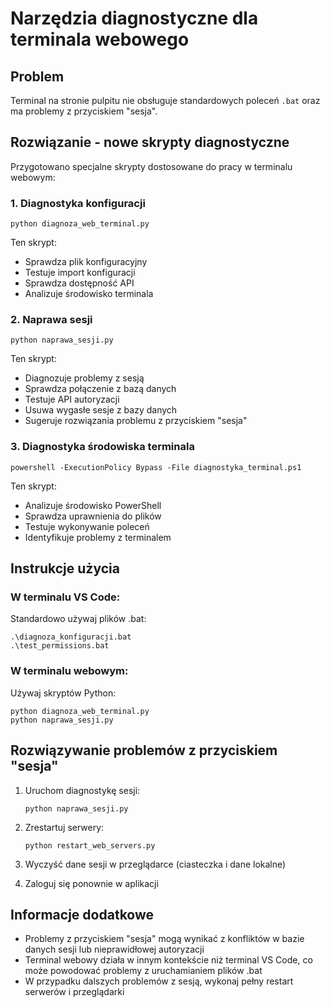 # Narzędzia diagnostyczne dla terminala webowego

## Problem
Terminal na stronie pulpitu nie obsługuje standardowych poleceń `.bat` oraz ma problemy z przyciskiem "sesja".

## Rozwiązanie - nowe skrypty diagnostyczne
Przygotowano specjalne skrypty dostosowane do pracy w terminalu webowym:

### 1. Diagnostyka konfiguracji
```
python diagnoza_web_terminal.py
```
Ten skrypt:
- Sprawdza plik konfiguracyjny
- Testuje import konfiguracji
- Sprawdza dostępność API
- Analizuje środowisko terminala

### 2. Naprawa sesji
```
python naprawa_sesji.py
```
Ten skrypt:
- Diagnozuje problemy z sesją
- Sprawdza połączenie z bazą danych
- Testuje API autoryzacji
- Usuwa wygasłe sesje z bazy danych
- Sugeruje rozwiązania problemu z przyciskiem "sesja"

### 3. Diagnostyka środowiska terminala
```
powershell -ExecutionPolicy Bypass -File diagnostyka_terminal.ps1
```
Ten skrypt:
- Analizuje środowisko PowerShell
- Sprawdza uprawnienia do plików
- Testuje wykonywanie poleceń
- Identyfikuje problemy z terminalem

## Instrukcje użycia

### W terminalu VS Code:
Standardowo używaj plików .bat:
```
.\diagnoza_konfiguracji.bat
.\test_permissions.bat
```

### W terminalu webowym:
Używaj skryptów Python:
```
python diagnoza_web_terminal.py
python naprawa_sesji.py
```

## Rozwiązywanie problemów z przyciskiem "sesja"

1. Uruchom diagnostykę sesji:
   ```
   python naprawa_sesji.py
   ```

2. Zrestartuj serwery:
   ```
   python restart_web_servers.py
   ```

3. Wyczyść dane sesji w przeglądarce (ciasteczka i dane lokalne)

4. Zaloguj się ponownie w aplikacji

## Informacje dodatkowe

- Problemy z przyciskiem "sesja" mogą wynikać z konfliktów w bazie danych sesji lub nieprawidłowej autoryzacji
- Terminal webowy działa w innym kontekście niż terminal VS Code, co może powodować problemy z uruchamianiem plików .bat
- W przypadku dalszych problemów z sesją, wykonaj pełny restart serwerów i przeglądarki
